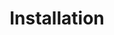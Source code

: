 ---
title: Installation
show_read_time: false
show_toc: false
canonical_url: 'https://docs.projectcalico.org/v3.0/getting-started/bare-metal/installation/index'
---